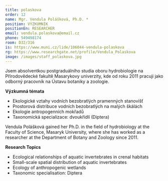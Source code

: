 ```yaml
---
title: polaskova
order: 12
name: Mgr. Vendula Polášková, Ph.D. *
position: VÝZKUMNÍK
positionEn: RESEARCHER
email: vendula.polaskova@email.cz
phone: 549498174
room: D32/316
is: https://www.muni.cz/lide/106044-vendula-polaskova
rg: https://www.researchgate.net/profile/Vendula_Polaskova
image: /images/staff_polaskova.jpg
---
```

<div class="cz">

Jsem absolventkou postgraduálního studia oboru hydrobiologie na Přírodovědecké fakultě
 Masarykovy univerzity, kde od roku 2011 pracuji jako odborný pracovník na Ústavu botaniky a
 zoologie.

**Výzkumná témata**

* Ekologické vztahy vodních bezobratlých pramenných stanovišť
* Prostorová distribuce vodních bezobratlých na malých škálách
* Ekologie antropogenních mokřadů
* Taxonomická specializace: dvoukřídlí (Diptera)

</div>

<div class="en">

Vendula Polášková gained her Ph.D. in the field of hydrobiology at the Faculty of Science, Masaryk University, where she has worked as a researcher at the Department of Botany and Zoology since 2011.

**Research Topics**

* Ecological relationships of aquatic invertebrates in crenal habitats
* Small-scale spatial distribution of aquatic invertebrates
* Ecology of anthropogenic wetlands
* Taxonomic specialisation: Diptera

</div>